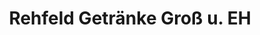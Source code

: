 ---
title: "Rehfeld Getränke Groß u. EH"
url: /gevelsberg/rehfeld-getraenke-gross-u-eh/
shop: Getränke
---